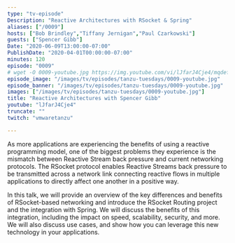 ```yaml
---
type: "tv-episode"
Description: "Reactive Architectures with RSocket & Spring"
aliases: ["/0009"]
hosts: ["Bob Brindley","Tiffany Jernigan","Paul Czarkowski"]
guests: ["Spencer Gibb"]
Date: "2020-06-09T13:00:00-07:00"
PublishDate: "2020-04-01T00:00:00-07:00"
minutes: 120
episode: "0009"
# wget -O 0009-youtube.jpg https://img.youtube.com/vi/lJfarJ4Cje4/mqdefault.jpg
episode_image: "/images/tv/episodes/tanzu-tuesdays/0009-youtube.jpg"
episode_banner: "/images/tv/episodes/tanzu-tuesdays/0009-youtube.jpg"
images: ["/images/tv/episodes/tanzu-tuesdays/0009-youtube.jpg"]
title: "Reactive Architectures with Spencer Gibb"
youtube: "lJfarJ4Cje4"
truncate: ""
twitch: "vmwaretanzu"

---
```


As more applications are experiencing the benefits of using a reactive programming model, one of the biggest problems they experience is the mismatch between Reactive Stream back pressure and current networking protocols. The RSocket protocol enables Reactive Streams back pressure to be transmitted across a network link connecting reactive flows in multiple applications to directly affect one another in a positive way.

In this talk, we will provide an overview of the key differences and benefits of RSocket-based networking and introduce the RSocket Routing project and the integration with Spring. We will discuss the benefits of this integration, including the impact on speed, scalability, security, and more. We will also discuss use cases, and show how you can leverage this new technology in your applications.
